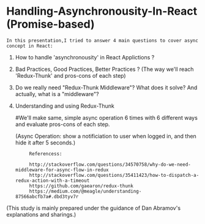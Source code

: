 # Handling-Asynchronousity-In-React (Promise-based)

	In this presentation,I tried to answer 4 main questions to cover async concept in React:

1) How to handle 'asynchronousity' in React Applictions ? 

2) Bad Practices, Good Practices, Better Practices ? (The way we'll reach 'Redux-Thunk' and pros-cons of each step)  

3) Do we really need "Redux-Thunk Middleware"? What does it solve? And actually, what is a "middleware"?

4) Understanding and using Redux-Thunk


 
 	#We'll make same, simple async operation 6 times with 6 different ways and evaluate pros-cons of each step.

	(Async Operation: show a notificiation to user when logged in, and then hide it after 5 seconds.)

			
      
			Referencess:

			http://stackoverflow.com/questions/34570758/why-do-we-need-middleware-for-async-flow-in-redux
			http://stackoverflow.com/questions/35411423/how-to-dispatch-a-redux-action-with-a-timeout
			https://github.com/gaearon/redux-thunk
			https://medium.com/@meagle/understanding-87566abcfb7a#.dbd3tyv7r



(This study is mainly prepared under the guidance of Dan Abramov's explanations and sharings.)
